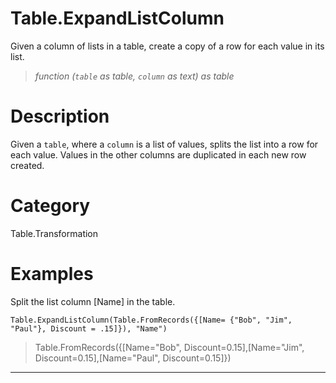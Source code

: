 ﻿# Table.ExpandListColumn
Given a column of lists in a table, create a copy of a row for each value in its list.
> _function (<code>table</code> as table, <code>column</code> as text) as table_
# Description 
Given a <code>table</code>, where a <code>column</code> is a list of values, splits the list into a row for each value. Values in the other columns are duplicated in each new row created.
# Category 
Table.Transformation
# Examples 
Split the list column [Name] in the table.
```
Table.ExpandListColumn(Table.FromRecords({[Name= {"Bob", "Jim", "Paul"}, Discount = .15]}), "Name")
```
> Table.FromRecords({[Name="Bob", Discount=0.15],[Name="Jim", Discount=0.15],[Name="Paul", Discount=0.15]})
***
